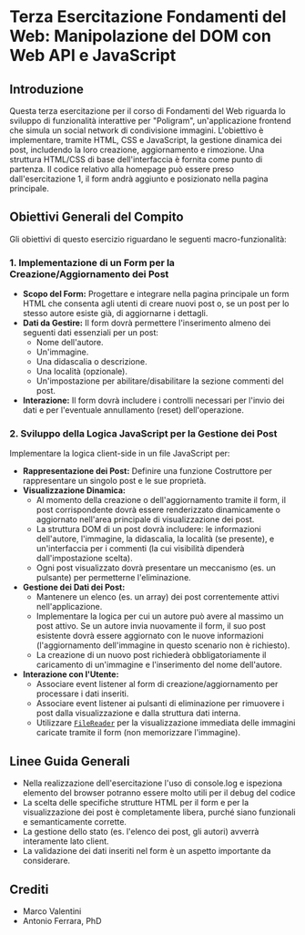 # Terza Esercitazione Fondamenti del Web: Manipolazione del DOM con Web API e JavaScript

## Introduzione

Questa terza esercitazione per il corso di Fondamenti del Web riguarda lo sviluppo di funzionalità interattive per "Poligram", un'applicazione frontend che simula un social network di condivisione immagini. L'obiettivo è implementare, tramite HTML, CSS e JavaScript, la gestione dinamica dei post, includendo la loro creazione, aggiornamento e rimozione. Una struttura HTML/CSS di base dell'interfaccia è fornita come punto di partenza. Il codice relativo alla homepage può essere preso dall'esercitazione 1, il form andrà aggiunto e posizionato nella pagina principale.

## Obiettivi Generali del Compito

Gli obiettivi di questo esercizio riguardano le seguenti macro-funzionalità:

### 1. Implementazione di un Form per la Creazione/Aggiornamento dei Post

-   **Scopo del Form:** Progettare e integrare nella pagina principale un form HTML che consenta agli utenti di creare nuovi post o, se un post per lo stesso autore esiste già, di aggiornarne i dettagli.
-   **Dati da Gestire:** Il form dovrà permettere l'inserimento almeno dei seguenti dati essenziali per un post:
    -   Nome dell'autore.
    -   Un'immagine.
    -   Una didascalia o descrizione.
    -   Una località (opzionale).
    -   Un'impostazione per abilitare/disabilitare la sezione commenti del post.
-   **Interazione:** Il form dovrà includere i controlli necessari per l'invio dei dati e per l'eventuale annullamento (reset) dell'operazione.

### 2. Sviluppo della Logica JavaScript per la Gestione dei Post

Implementare la logica client-side in un file JavaScript per:

-   **Rappresentazione dei Post:** Definire una funzione Costruttore per rappresentare un singolo post e le sue proprietà.
-   **Visualizzazione Dinamica:**
    -   Al momento della creazione o dell'aggiornamento tramite il form, il post corrispondente dovrà essere renderizzato dinamicamente o aggiornato nell'area principale di visualizzazione dei post.
    -   La struttura DOM di un post dovrà includere: le informazioni dell'autore, l'immagine, la didascalia, la località (se presente), e un'interfaccia per i commenti (la cui visibilità dipenderà dall'impostazione scelta).
    -   Ogni post visualizzato dovrà presentare un meccanismo (es. un pulsante) per permetterne l'eliminazione.
-   **Gestione dei Dati dei Post:**
    -   Mantenere un elenco (es. un array) dei post correntemente attivi nell'applicazione.
    -   Implementare la logica per cui un autore può avere al massimo un post attivo. Se un autore invia nuovamente il form, il suo post esistente dovrà essere aggiornato con le nuove informazioni (l'aggiornamento dell'immagine in questo scenario non è richiesto).
    -   La creazione di un nuovo post richiederà obbligatoriamente il caricamento di un'immagine e l'inserimento del nome dell'autore.
-   **Interazione con l'Utente:**
    -   Associare event listener al form di creazione/aggiornamento per processare i dati inseriti.
    -   Associare event listener ai pulsanti di eliminazione per rimuovere i post dalla visualizzazione e dalla struttura dati interna.
    -   Utilizzare [`FileReader`](https://developer.mozilla.org/en-US/docs/Web/API/FileReader/readAsDataURL) per la visualizzazione immediata delle immagini caricate tramite il form (non memorizzare l'immagine).

## Linee Guida Generali

-   Nella realizzazione dell'esercitazione l'uso di console.log e ispeziona elemento del browser potranno essere molto utili per il debug del codice
-   La scelta delle specifiche strutture HTML per il form e per la visualizzazione dei post è completamente libera, purché siano funzionali e semanticamente corrette.
-   La gestione dello stato (es. l'elenco dei post, gli autori) avverrà interamente lato client.
-   La validazione dei dati inseriti nel form è un aspetto importante da considerare.

## Crediti

- Marco Valentini
- Antonio Ferrara, PhD

